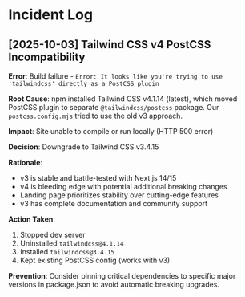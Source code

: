 # Incident Log

## [2025-10-03] Tailwind CSS v4 PostCSS Incompatibility

**Error**: Build failure - `Error: It looks like you're trying to use 'tailwindcss' directly as a PostCSS plugin`

**Root Cause**: npm installed Tailwind CSS v4.1.14 (latest), which moved PostCSS plugin to separate `@tailwindcss/postcss` package. Our `postcss.config.mjs` tried to use the old v3 approach.

**Impact**: Site unable to compile or run locally (HTTP 500 error)

**Decision**: Downgrade to Tailwind CSS v3.4.15

**Rationale**:
- v3 is stable and battle-tested with Next.js 14/15
- v4 is bleeding edge with potential additional breaking changes
- Landing page prioritizes stability over cutting-edge features
- v3 has complete documentation and community support

**Action Taken**:
1. Stopped dev server
2. Uninstalled `tailwindcss@4.1.14`
3. Installed `tailwindcss@3.4.15`
4. Kept existing PostCSS config (works with v3)

**Prevention**: Consider pinning critical dependencies to specific major versions in package.json to avoid automatic breaking upgrades.
